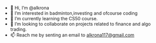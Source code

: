- 👋 Hi, I’m @alkrona
- 👀 I’m interested in badminton,investing and ofcourse coding
- 🌱 I’m currently learning the CS50 course.
- 💞️ I’m looking to collaborate on projects related to finance and algo trading.
- 📫 Reach me by senting an email to alkrona117@gmail.com

<!---
alkrona/alkrona is a ✨ special ✨ repository because its `README.md` (this file) appears on your GitHub profile.
You can click the Preview link to take a look at your changes.
--->
